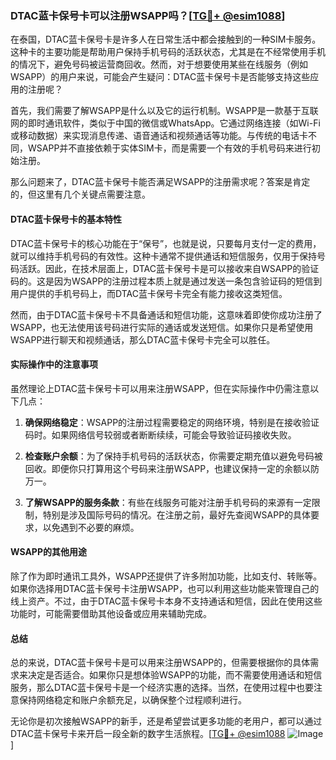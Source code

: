 ### DTAC蓝卡保号卡可以注册WSAPP吗？[[TG💪+ @esim1088](https://t.me/s/esim1088)]

在泰国，DTAC蓝卡保号卡是许多人在日常生活中都会接触到的一种SIM卡服务。这种卡的主要功能是帮助用户保持手机号码的活跃状态，尤其是在不经常使用手机的情况下，避免号码被运营商回收。然而，对于想要使用某些在线服务（例如WSAPP）的用户来说，可能会产生疑问：DTAC蓝卡保号卡是否能够支持这些应用的注册呢？

首先，我们需要了解WSAPP是什么以及它的运行机制。WSAPP是一款基于互联网的即时通讯软件，类似于中国的微信或WhatsApp。它通过网络连接（如Wi-Fi或移动数据）来实现消息传递、语音通话和视频通话等功能。与传统的电话卡不同，WSAPP并不直接依赖于实体SIM卡，而是需要一个有效的手机号码来进行初始注册。

那么问题来了，DTAC蓝卡保号卡能否满足WSAPP的注册需求呢？答案是肯定的，但这里有几个关键点需要注意。

#### DTAC蓝卡保号卡的基本特性

DTAC蓝卡保号卡的核心功能在于“保号”，也就是说，只要每月支付一定的费用，就可以维持手机号码的有效性。这种卡通常不提供通话和短信服务，仅用于保持号码活跃。因此，在技术层面上，DTAC蓝卡保号卡是可以接收来自WSAPP的验证码的。这是因为WSAPP的注册过程本质上就是通过发送一条包含验证码的短信到用户提供的手机号码上，而DTAC蓝卡保号卡完全有能力接收这类短信。

然而，由于DTAC蓝卡保号卡不具备通话和短信功能，这意味着即使你成功注册了WSAPP，也无法使用该号码进行实际的通话或发送短信。如果你只是希望使用WSAPP进行聊天和视频通话，那么DTAC蓝卡保号卡完全可以胜任。

#### 实际操作中的注意事项

虽然理论上DTAC蓝卡保号卡可以用来注册WSAPP，但在实际操作中仍需注意以下几点：

1. **确保网络稳定**：WSAPP的注册过程需要稳定的网络环境，特别是在接收验证码时。如果网络信号较弱或者断断续续，可能会导致验证码接收失败。
   
2. **检查账户余额**：为了保持手机号码的活跃状态，你需要定期充值以避免号码被回收。即便你只打算用这个号码来注册WSAPP，也建议保持一定的余额以防万一。

3. **了解WSAPP的服务条款**：有些在线服务可能对注册手机号码的来源有一定限制，特别是涉及国际号码的情况。在注册之前，最好先查阅WSAPP的具体要求，以免遇到不必要的麻烦。

#### WSAPP的其他用途

除了作为即时通讯工具外，WSAPP还提供了许多附加功能，比如支付、转账等。如果你选择用DTAC蓝卡保号卡注册WSAPP，也可以利用这些功能来管理自己的线上资产。不过，由于DTAC蓝卡保号卡本身不支持通话和短信，因此在使用这些功能时，可能需要借助其他设备或应用来辅助完成。

#### 总结

总的来说，DTAC蓝卡保号卡是可以用来注册WSAPP的，但需要根据你的具体需求来决定是否适合。如果你只是想体验WSAPP的功能，而不需要使用通话和短信服务，那么DTAC蓝卡保号卡是一个经济实惠的选择。当然，在使用过程中也要注意保持网络稳定和账户余额充足，以确保整个过程顺利进行。

无论你是初次接触WSAPP的新手，还是希望尝试更多功能的老用户，都可以通过DTAC蓝卡保号卡来开启一段全新的数字生活旅程。[[TG💪+ @esim1088](https://t.me/s/esim1088) ![Image](https://i.postimg.cc/4NQfJmqS/Snipaste-2025-05-13-00-14-12.png)]